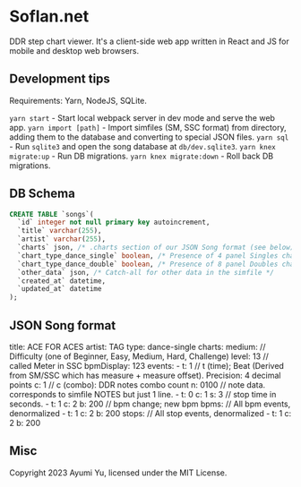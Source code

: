 # Soflan.net

DDR step chart viewer. It's a client-side web app written in React and JS for mobile and desktop web browsers.

## Development tips

Requirements: Yarn, NodeJS, SQLite.

`yarn start` - Start local webpack server in dev mode and serve the web app.
`yarn import [path]` - Import simfiles (SM, SSC format) from directory, adding them to the database and converting to special JSON files.
`yarn sql` - Run `sqlite3` and open the song database at `db/dev.sqlite3`.
`yarn knex migrate:up` - Run DB migrations.
`yarn knex migrate:down` - Roll back DB migrations.

## DB Schema

  ```sql
  CREATE TABLE `songs`(
    `id` integer not null primary key autoincrement,
    `title` varchar(255),
    `artist` varchar(255),
    `charts` json, /* .charts section of our JSON Song format (see below). */
    `chart_type_dance_single` boolean, /* Presence of 4 panel Singles chart */
    `chart_type_dance_double` boolean, /* Presence of 8 panel Doubles chart */
    `other_data` json, /* Catch-all for other data in the simfile */
    `created_at` datetime,
    `updated_at` datetime
  );
  ```

## JSON Song format

title: ACE FOR ACES
artist: TAG
type: dance-single
charts:
  medium:  // Difficulty (one of Beginner, Easy, Medium, Hard, Challenge)
    level: 13  // called Meter in SSC
    bpmDisplay: 123
    events:
    - t: 1  // t (time); Beat (Derived from SM/SSC which has measure + measure offset). Precision: 4 decimal points
      c: 1  // c (combo): DDR notes combo count
      n: 0100  // note data. corresponds to simfile NOTES but just 1 line.
    - t: 0
      c: 1
      s: 3  // stop time in seconds.
    - t: 1
      c: 2
      b: 200  // bpm change; new bpm
    bpms:  // All bpm events, denormalized
    - t: 1
      c: 2
      b: 200
    stops:  // All stop events, denormalized
    - t: 1
      c: 2
      b: 200

## Misc

Copyright 2023 Ayumi Yu, licensed under the MIT License.

